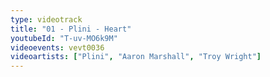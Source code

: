 ```yaml
---
type: videotrack
title: "01 - Plini - Heart"
youtubeId: "T-uv-MO6k9M"
videoevents: vevt0036
videoartists: ["Plini", "Aaron Marshall", "Troy Wright"]
---
```

